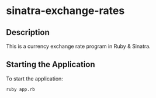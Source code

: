 # sinatra-exchange-rates

## Description
This is a currency exchange rate program in Ruby & Sinatra.

## Starting the Application
To start the application:
```
ruby app.rb
```
